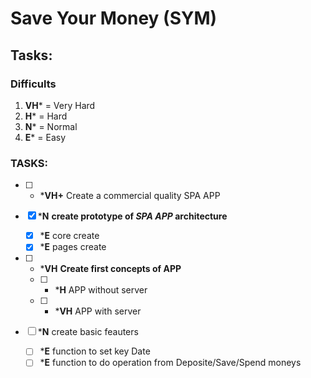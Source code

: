# Save Your Money (SYM)

## Tasks:

### Difficults

1. **VH**\* = Very Hard
2. **H**\* = Hard
3. **N**\* = Normal
4. **E**\* = Easy

### TASKS:

- [ ] - \***VH+** Сreate a commercial quality SPA APP

- [x] \***N** **create prototype of _SPA APP_ architecture**
  - [x] \***E** core create
  - [x] \***E** pages create

- [ ] - \***VH** **Create first concepts of APP**
  - [ ] - \***H** APP without server
  - [ ] - \***VH** APP with server


- [ ] \***N** create basic feauters
  - [ ] \***E** function to set key Date
  - [ ] \***E** function to do operation from Deposite/Save/Spend moneys
